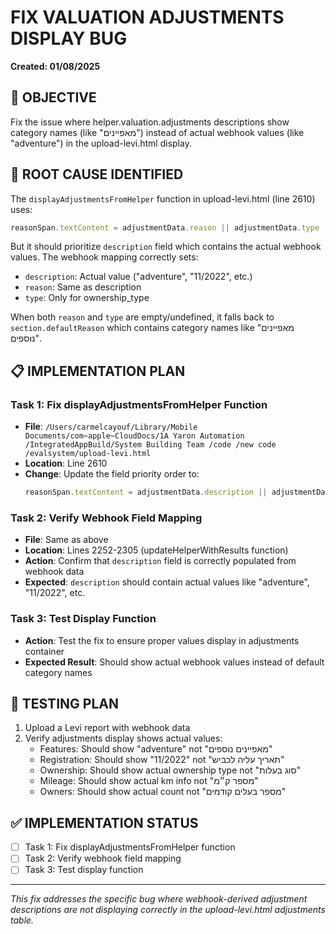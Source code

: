 # FIX VALUATION ADJUSTMENTS DISPLAY BUG
**Created: 01/08/2025**

## 🎯 OBJECTIVE  
Fix the issue where helper.valuation.adjustments descriptions show category names (like "מאפיינים") instead of actual webhook values (like "adventure") in the upload-levi.html display.

## 🐛 ROOT CAUSE IDENTIFIED
The `displayAdjustmentsFromHelper` function in upload-levi.html (line 2610) uses:
```javascript
reasonSpan.textContent = adjustmentData.reason || adjustmentData.type || section.defaultReason;
```

But it should prioritize `description` field which contains the actual webhook values. The webhook mapping correctly sets:
- `description`: Actual value ("adventure", "11/2022", etc.)
- `reason`: Same as description 
- `type`: Only for ownership_type

When both `reason` and `type` are empty/undefined, it falls back to `section.defaultReason` which contains category names like "מאפיינים נוספים".

## 📋 IMPLEMENTATION PLAN

### **Task 1: Fix displayAdjustmentsFromHelper Function**
- **File**: `/Users/carmelcayouf/Library/Mobile Documents/com~apple~CloudDocs/1A Yaron Automation /IntegratedAppBuild/System Building Team /code /new code /evalsystem/upload-levi.html`
- **Location**: Line 2610
- **Change**: Update the field priority order to:
  ```javascript
  reasonSpan.textContent = adjustmentData.description || adjustmentData.reason || adjustmentData.type || section.defaultReason;
  ```

### **Task 2: Verify Webhook Field Mapping**
- **File**: Same as above
- **Location**: Lines 2252-2305 (updateHelperWithResults function)  
- **Action**: Confirm that `description` field is correctly populated from webhook data
- **Expected**: `description` should contain actual values like "adventure", "11/2022", etc.

### **Task 3: Test Display Function**
- **Action**: Test the fix to ensure proper values display in adjustments container
- **Expected Result**: Should show actual webhook values instead of default category names

## 🧪 TESTING PLAN
1. Upload a Levi report with webhook data
2. Verify adjustments display shows actual values:
   - Features: Should show "adventure" not "מאפיינים נוספים" 
   - Registration: Should show "11/2022" not "תאריך עליה לכביש"
   - Ownership: Should show actual ownership type not "סוג בעלות"
   - Mileage: Should show actual km info not "מספר ק״מ"
   - Owners: Should show actual count not "מספר בעלים קודמים"

## ✅ IMPLEMENTATION STATUS
- [ ] Task 1: Fix displayAdjustmentsFromHelper function
- [ ] Task 2: Verify webhook field mapping  
- [ ] Task 3: Test display function

---
*This fix addresses the specific bug where webhook-derived adjustment descriptions are not displaying correctly in the upload-levi.html adjustments table.*